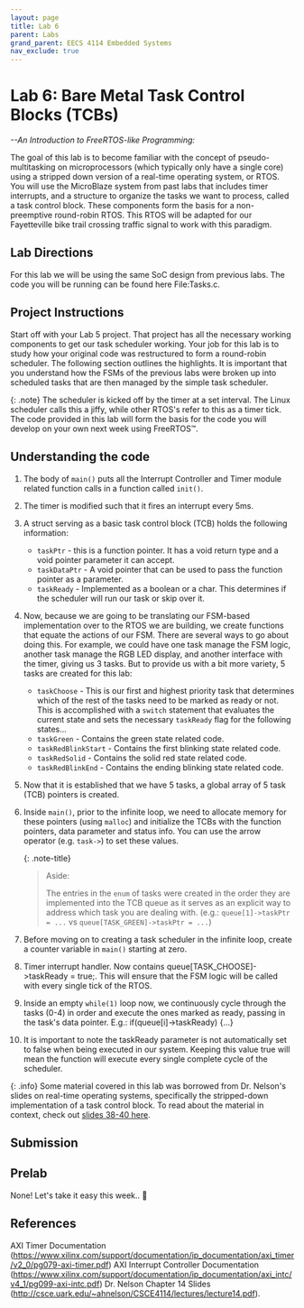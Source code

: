```yaml
---
layout: page
title: Lab 6
parent: Labs
grand_parent: EECS 4114 Embedded Systems
nav_exclude: true
---
```


# Lab 6: Bare Metal Task Control Blocks (TCBs)

_--An Introduction to FreeRTOS-like Programming:_

The goal of this lab is to become familiar with the concept of pseudo-multitasking on microprocessors (which
typically only have a single core) using a stripped down version of a real-time operating system, or RTOS. You will
use the MicroBlaze system from past labs that includes timer interrupts, and a structure to organize the tasks we
want to process, called a task control block. These components form the basis for a non-preemptive round-robin
RTOS. This RTOS will be adapted for our Fayetteville bike trail crossing traffic signal to work with this paradigm.

## Lab Directions

For this lab we will be using the same SoC design from previous labs. The code you will be running can be found here File:Tasks.c.

## Project Instructions

Start off with your Lab 5 project. That project has all the necessary working components to get our task scheduler working. Your job for this lab is to study how your original code was restructured to form a round-robin scheduler. The following section outlines the highlights. It is important that you understand how the FSMs of the previous labs were broken up into scheduled tasks that are then managed by the simple task scheduler.

{: .note}
The scheduler is kicked off by the timer at a set interval. The Linux scheduler calls this a jiffy, while other RTOS's refer to this as a timer tick. The code provided in this lab will form the basis for the code you will develop on your own next week using FreeRTOS&trade;.

## Understanding the code

1. The body of `main()` puts all the Interrupt Controller and Timer module related function calls in a function called `init()`.
2. The timer is modified such that it fires an interrupt every 5ms.
3. A struct serving as a basic task control block (TCB) holds the following information:
    - `taskPtr` - this is a function pointer. It has a void return type and a void pointer parameter it can accept.
    - `taskDataPtr` - A void pointer that can be used to pass the function pointer as a parameter.
    - `taskReady` - Implemented as a boolean or a char. This determines if the scheduler will run our task or skip over it.
4. Now, because we are going to be translating our FSM-based implementation over to the RTOS we are building, we create functions that equate the actions of our FSM. There are several ways to go about doing this. For example, we could have one task manage the FSM logic, another task manage the RGB LED display, and another interface with the timer, giving us 3 tasks. But to provide us with a bit more variety, 5 tasks are created for this lab:
    - `taskChoose` - This is our first and highest priority task that determines which of the rest of the tasks need to be marked as ready or not. This is accomplished with a `switch` statement that evaluates the current state and sets the necessary `taskReady` flag for the following states...
    - `taskGreen` - Contains the green state related code.
    - `taskRedBlinkStart` - Contains the first blinking state related code.
    - `taskRedSolid` - Contains the solid red state related code.
    - `taskRedBlinkEnd` - Contains the ending blinking state related code.
5. Now that it is established that we have 5 tasks, a global array of 5 task (TCB) pointers is created.
6. Inside `main()`, prior to the infinite loop, we need to allocate memory for these pointers (using `malloc`) and initialize the TCBs with the function pointers, data parameter and status info. You can use the arrow operator (e.g. `task->`) to set these values.

    {: .note-title}
    > Aside:
    >
    > The entries in the `enum` of tasks were created in the order they are implemented into the TCB queue as it serves as an explicit way to address which task you are dealing with. (e.g.: `queue[1]->taskPtr = ...` vs `queue[TASK_GREEN]->taskPtr = ...`)

7. Before moving on to creating a task scheduler in the infinite loop, create a counter variable in `main()` starting at zero.
8. Timer interrupt handler. Now contains queue[TASK_CHOOSE]->taskReady = true;. This will ensure that the FSM logic will be called with every single tick of the RTOS.
9. Inside an empty `while(1)` loop now, we continuously cycle through the tasks (0-4) in order and execute the ones marked as ready, passing in the task's data pointer. E.g.: if(queue[i]->taskReady) {...}
10. It is important to note the taskReady parameter is not automatically set to false when being executed in our system. Keeping this value true will mean the function will execute every single complete cycle of the scheduler.

{: .info}
Some material covered in this lab was borrowed from Dr. Nelson's slides on real-time operating systems,
specifically the stripped-down implementation of a task control block. To read about the material in context, check
out [slides 38-40 here](http://csce.uark.edu/~ahnelson/CSCE4114/lectures/lecture14.pdf).

## Submission



## Prelab

None! Let's take it easy this week.. &#x1F642;

## References

AXI Timer Documentation
(<https://www.xilinx.com/support/documentation/ip_documentation/axi_timer/v2_0/pg079-axi-timer.pdf>)
AXI Interrupt Controller Documentation
(<https://www.xilinx.com/support/documentation/ip_documentation/axi_intc/v4_1/pg099-axi-intc.pdf>)
Dr. Nelson Chapter 14 Slides (<http://csce.uark.edu/~ahnelson/CSCE4114/lectures/lecture14.pdf>).
